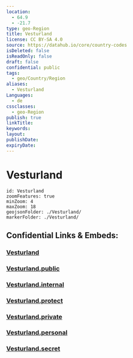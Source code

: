 ```yaml
---
location:
  - 64.9
  - -21.7
type: geo-Region
title: Vesturland
license: CC BY-SA 4.0
source: https://datahub.io/core/country-codes
isDeleted: false
isReadOnly: false
draft: false
confidential: public
tags:
  - geo/Country/Region
aliases:
  - Vesturland
Languages:
  - de
cssclasses:
  - geo-Region
publish: true
linkTitle:
keywords:
layout:
publishDate:
expiryDate:
---
```


# Vesturland

```leaflet
id: Vesturland
zoomFeatures: true 
minZoom: 4 
maxZoom: 18
geojsonFolder: ./Vesturland/
markerFolder: ./Vesturland/
```


## Confidential Links & Embeds: 

### [Vesturland](/_Standards/Earth/Continent/Europe/Europe~North/Iceland/Regions~Iceland/Vesturland.md) 

### [Vesturland.public](/_public/Earth/Continent/Europe/Europe~North/Iceland/Regions~Iceland/Vesturland.public.md) 

### [Vesturland.internal](/_internal/Earth/Continent/Europe/Europe~North/Iceland/Regions~Iceland/Vesturland.internal.md) 

### [Vesturland.protect](/_protect/Earth/Continent/Europe/Europe~North/Iceland/Regions~Iceland/Vesturland.protect.md) 

### [Vesturland.private](/_private/Earth/Continent/Europe/Europe~North/Iceland/Regions~Iceland/Vesturland.private.md) 

### [Vesturland.personal](/_personal/Earth/Continent/Europe/Europe~North/Iceland/Regions~Iceland/Vesturland.personal.md) 

### [Vesturland.secret](/_secret/Earth/Continent/Europe/Europe~North/Iceland/Regions~Iceland/Vesturland.secret.md)

